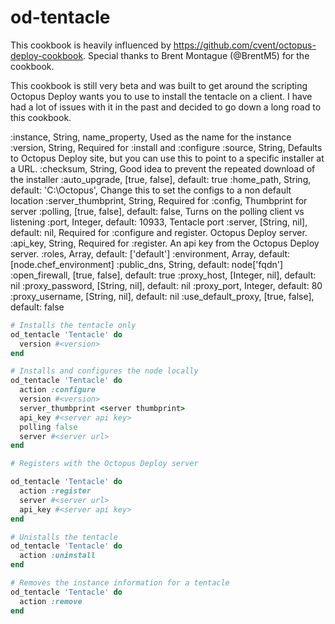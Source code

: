 # od-tentacle

This cookbook is heavily influenced by https://github.com/cvent/octopus-deploy-cookbook.  Special thanks to Brent Montague (@BrentM5) for the cookbook.

This cookbook is still very beta and was built to get around the scripting Octopus Deploy wants you to use to install the tentacle on a client.  I have had a lot of issues with it in the past and decided to go down a long road to this cookbook.

:instance, String, name_property, Used as the name for the instance
:version, String, Required for :install and :configure
:source, String, Defaults to Octopus Deploy site, but you can use this to point to a specific installer at a URL.
:checksum, String, Good idea to prevent the repeated download of the installer
:auto_upgrade, [true, false], default: true
:home_path, String, default: 'C:\Octopus', Change this to set the configs to a non default location
:server_thumbprint, String, Required for :config, Thumbprint for server
:polling, [true, false], default: false, Turns on the polling client vs listening
:port, Integer, default: 10933, Tentacle port
:server, [String, nil], default: nil, Required for :configure and register. Octopus Deploy server.
:api_key, String, Required for :register. An api key from the Octopus Deploy server.
:roles, Array, default: ['default']
:environment, Array, default: [node.chef_environment]
:public_dns, String, default: node['fqdn']
:open_firewall, [true, false], default: true
:proxy_host, [Integer, nil], default: nil
:proxy_password, [String, nil], default: nil
:proxy_port, Integer, default: 80
:proxy_username, [String, nil], default: nil
:use_default_proxy, [true, false], default: false

```ruby
# Installs the tentacle only
od_tentacle 'Tentacle' do
  version #<version>
end

# Installs and configures the node locally
od_tentacle 'Tentacle' do
  action :configure
  version #<version>
  server_thumbprint <server thumbprint>
  api_key #<server api key>
  polling false
  server #<server url>
end

# Registers with the Octopus Deploy server

od_tentacle 'Tentacle' do
  action :register
  server #<server url>
  api_key #<server api key>
end

# Unistalls the tentacle
od_tentacle 'Tentacle' do
  action :uninstall
end

# Removes the instance information for a tentacle
od_tentacle 'Tentacle' do
  action :remove
end
```
